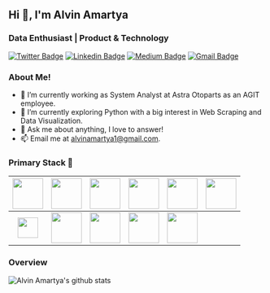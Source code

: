 <h2> Hi 👋, I'm Alvin Amartya </h2>
<h3>Data Enthusiast | Product & Technology</h3>

[![Twitter Badge](https://img.shields.io/badge/-@alvinamartya_id-1ca0f1?style=flat-square&labelColor=1ca0f1&logo=twitter&logoColor=white&link=https://twitter.com/alvinamartya_id)](https://twitter.com/alvinamartya_id) [![Linkedin Badge](https://img.shields.io/badge/-alvinamartya-blue?style=flat-square&logo=Linkedin&logoColor=white&link=https://www.linkedin.com/in/alvinamartya/)](https://www.linkedin.com/in/alvinamartya/) [![Medium Badge](https://img.shields.io/badge/-@alvinamartya-03a57a?style=flat-square&labelColor=000000&logo=Medium&link=https://medium.com/@alvinamartya)](https://medium.com/@alvinamartya)
[![Gmail Badge](https://img.shields.io/badge/-alvinamartya1@gmail.com-c14438?style=flat-square&logo=Gmail&logoColor=white&link=mailto:alvinamartya1@gmail.com)](mailto:alvinamartya1@gmail.com)

### About Me!

- 💼 I’m currently working as System Analyst at Astra Otoparts as an AGIT employee.
- 🌱 I’m currently exploring Python with a big interest in Web Scraping and Data Visualization. 
- 💬 Ask me about anything, I love to answer!
- 📫 Email me at [alvinamartya1@gmail.com](mailto:alvinamartya1@gmail.com).

### Primary Stack :rocket:
|<img src="https://cdn.jsdelivr.net/npm/programming-languages-logos/src/go/go.png" width=60> | <img src="https://seeklogo.com/images/S/spring-logo-9A2BC78AAF-seeklogo.com.png" width=60> | <img src="https://cdn.jsdelivr.net/npm/programming-languages-logos/src/python/python.png" width=60> | <img src="https://cdn.jsdelivr.net/npm/programming-languages-logos/src/javascript/javascript.png" width=60> | <img src="https://seeklogo.com/images/K/kotlin-logo-30C1970B05-seeklogo.com.png" width=60> | <img src="https://seeklogo.com/images/C/c-sharp-c-logo-02F17714BA-seeklogo.com.png" width=60> |
|:---:|:---:|:---:|:---:|:---:|:---:|
|<img src="https://seeklogo.com/images/F/flutter-logo-5086DD11C5-seeklogo.com.png" width=40> | <img src="https://encrypted-tbn0.gstatic.com/images?q=tbn:ANd9GcSLTxw2beQD1IF8lRC2Vlf7E1QKH6opErAGKA&s" width=60> | <img src="https://seeklogo.com/images/U/ubuntu-logo-8FDEC6A07B-seeklogo.com.png" width=60> | <img src="https://seeklogo.com/images/D/digital-ocean-logo-7B970FE624-seeklogo.com.png" width=60> | <img src="https://upload.wikimedia.org/wikipedia/commons/thumb/a/a7/React-icon.svg/1200px-React-icon.svg.png" width=60>

### Overview
![Alvin Amartya's github stats](https://github-readme-stats.vercel.app/api?username=alvinamartya&show_icons=true)
